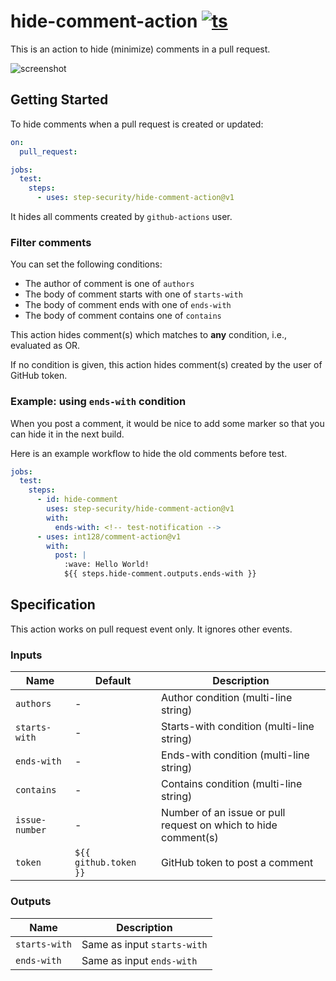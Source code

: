 # hide-comment-action [![ts](https://github.com/step-security/hide-comment-action/actions/workflows/ts.yaml/badge.svg)](https://github.com/step-security/hide-comment-action/actions/workflows/ts.yaml)

This is an action to hide (minimize) comments in a pull request.

![screenshot](https://user-images.githubusercontent.com/321266/128599297-0edb5a92-7c83-42c7-9f8a-8946b4049ed3.png)

## Getting Started

To hide comments when a pull request is created or updated:

```yaml
on:
  pull_request:

jobs:
  test:
    steps:
      - uses: step-security/hide-comment-action@v1
```

It hides all comments created by `github-actions` user.

### Filter comments

You can set the following conditions:

- The author of comment is one of `authors`
- The body of comment starts with one of `starts-with`
- The body of comment ends with one of `ends-with`
- The body of comment contains one of `contains`

This action hides comment(s) which matches to **any** condition, i.e., evaluated as OR.

If no condition is given, this action hides comment(s) created by the user of GitHub token.

### Example: using `ends-with` condition

When you post a comment, it would be nice to add some marker so that you can hide it in the next build.

Here is an example workflow to hide the old comments before test.

```yaml
jobs:
  test:
    steps:
      - id: hide-comment
        uses: step-security/hide-comment-action@v1
        with:
          ends-with: <!-- test-notification -->
      - uses: int128/comment-action@v1
        with:
          post: |
            :wave: Hello World!
            ${{ steps.hide-comment.outputs.ends-with }}
```

## Specification

This action works on pull request event only.
It ignores other events.

### Inputs

| Name           | Default               | Description                                                    |
| -------------- | --------------------- | -------------------------------------------------------------- |
| `authors`      | -                     | Author condition (multi-line string)                           |
| `starts-with`  | -                     | Starts-with condition (multi-line string)                      |
| `ends-with`    | -                     | Ends-with condition (multi-line string)                        |
| `contains`     | -                     | Contains condition (multi-line string)                         |
| `issue-number` | -                     | Number of an issue or pull request on which to hide comment(s) |
| `token`        | `${{ github.token }}` | GitHub token to post a comment                                 |

### Outputs

| Name          | Description                 |
| ------------- | --------------------------- |
| `starts-with` | Same as input `starts-with` |
| `ends-with`   | Same as input `ends-with`   |
